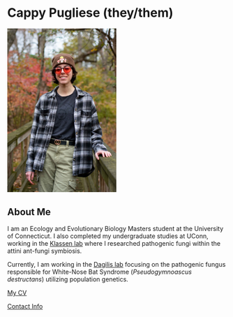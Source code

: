 # Cappy Pugliese (they/them)

<img src="https://github.com/cap1324/cappy-pugliese.github.io/blob/read-me-branch/Cappy_4.JPG" width="250">

## About Me
I am an Ecology and Evolutionary Biology Masters student at the University of Connecticut. I also completed my undergraduate studies at UConn, working in the [Klassen lab](https://www.jonathanklassenlab.com/) where I researched pathogenic fungi within the attini ant-fungi symbiosis.

Currently, I am working in the [Dagilis lab](https://adagilis.github.io/) focusing on the pathogenic fungus responsible for White-Nose Bat Syndrome (_Pseudogymnoascus destructans_) utilizing population genetics.


[My CV](PDFs/cv.pdf)

[Contact Info](contact-info.html)
